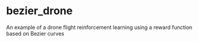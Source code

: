 # bezier_drone
An example of a drone flight reinforcement learning using a reward function based on Bezier curves
